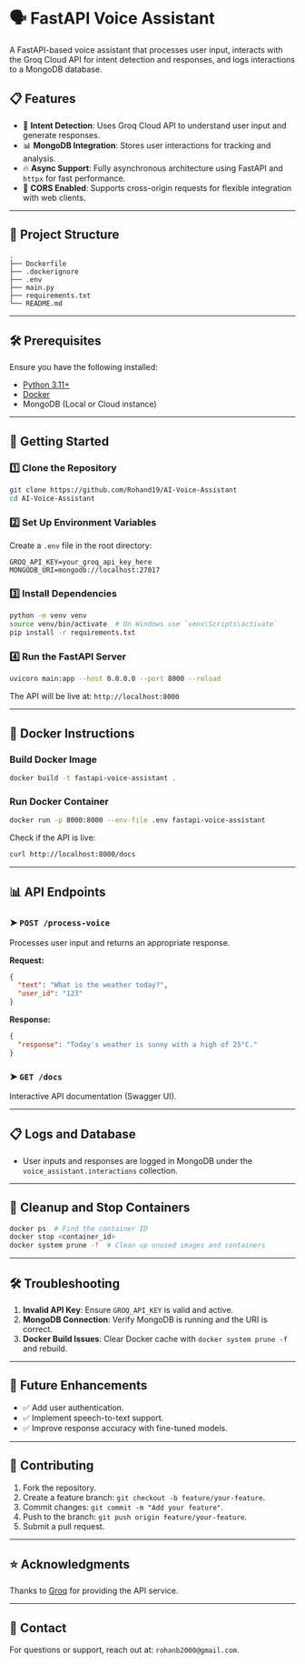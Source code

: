 # 🗣️ FastAPI Voice Assistant

A FastAPI-based voice assistant that processes user input, interacts with the Groq Cloud API for intent detection and responses, and logs interactions to a MongoDB database.

## 📋 Features

- 🧠 **Intent Detection**: Uses Groq Cloud API to understand user input and generate responses.
- 📊 **MongoDB Integration**: Stores user interactions for tracking and analysis.
- 🔥 **Async Support**: Fully asynchronous architecture using FastAPI and `httpx` for fast performance.
- 📡 **CORS Enabled**: Supports cross-origin requests for flexible integration with web clients.

---

## 📂 Project Structure

```
.
├── Dockerfile
├── .dockerignore
├── .env
├── main.py
├── requirements.txt
└── README.md
```

---

## 🛠️ Prerequisites

Ensure you have the following installed:

- [Python 3.11+](https://www.python.org/downloads/)
- [Docker](https://www.docker.com/)
- MongoDB (Local or Cloud instance)

---

## 🚀 Getting Started

### 1️⃣ Clone the Repository

```bash
git clone https://github.com/Rohand19/AI-Voice-Assistant
cd AI-Voice-Assistant
```

### 2️⃣ Set Up Environment Variables

Create a `.env` file in the root directory:

```
GROQ_API_KEY=your_groq_api_key_here
MONGODB_URI=mongodb://localhost:27017
```

### 3️⃣ Install Dependencies

```bash
python -m venv venv
source venv/bin/activate  # On Windows use `venv\Scripts\activate`
pip install -r requirements.txt
```

### 4️⃣ Run the FastAPI Server

```bash
uvicorn main:app --host 0.0.0.0 --port 8000 --reload
```

The API will be live at: `http://localhost:8000`

---

## 🐳 Docker Instructions

### Build Docker Image

```bash
docker build -t fastapi-voice-assistant .
```

### Run Docker Container

```bash
docker run -p 8000:8000 --env-file .env fastapi-voice-assistant
```

Check if the API is live:

```bash
curl http://localhost:8000/docs
```

---

## 📊 API Endpoints

### ➤ `POST /process-voice`
Processes user input and returns an appropriate response.

**Request:**
```json
{
  "text": "What is the weather today?",
  "user_id": "123"
}
```

**Response:**
```json
{
  "response": "Today's weather is sunny with a high of 25°C."
}
```

### ➤ `GET /docs`
Interactive API documentation (Swagger UI).

---

## 📋 Logs and Database
- User inputs and responses are logged in MongoDB under the `voice_assistant.interactions` collection.

---

## 🧹 Cleanup and Stop Containers

```bash
docker ps  # Find the container ID
docker stop <container_id>
docker system prune -f  # Clean up unused images and containers
```

---

## 🛠️ Troubleshooting

1. **Invalid API Key**: Ensure `GROQ_API_KEY` is valid and active.
2. **MongoDB Connection**: Verify MongoDB is running and the URI is correct.
3. **Docker Build Issues**: Clear Docker cache with `docker system prune -f` and rebuild.

---

## 📌 Future Enhancements

- ✅ Add user authentication.
- ✅ Implement speech-to-text support.
- ✅ Improve response accuracy with fine-tuned models.


---

## 🤝 Contributing

1. Fork the repository.
2. Create a feature branch: `git checkout -b feature/your-feature`.
3. Commit changes: `git commit -m "Add your feature"`.
4. Push to the branch: `git push origin feature/your-feature`.
5. Submit a pull request.

---

## ⭐ Acknowledgments

Thanks to [Groq](https://www.groq.com/) for providing the API service.

---

## 📧 Contact

For questions or support, reach out at: `rohanb2000@gmail.com`.

